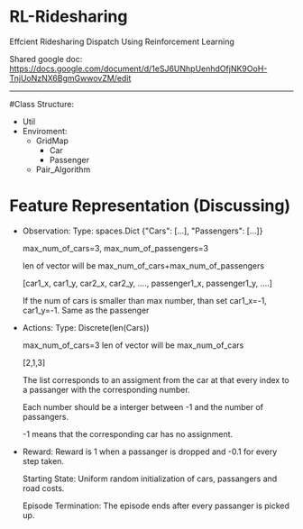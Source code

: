 # RL-Ridesharing
Effcient Ridesharing Dispatch Using Reinforcement Learning

Shared google doc:
https://docs.google.com/document/d/1eSJ6UNhpUenhdOfjNK9OoH-TnjUoNzNX6BgmGwwovZM/edit

--------------------
#Class Structure:

* Util
* Enviroment:
  * GridMap
    * Car
    * Passenger
  * Pair_Algorithm

# Feature Representation (Discussing)

* Observation: 
  Type: spaces.Dict
  {"Cars": [...], "Passengers": [...]}

  max_num_of_cars=3, max_num_of_passengers=3

  len of vector will be max_num_of_cars+max_num_of_passengers

  [car1_x, car1_y, car2_x, car2_y, ...., passenger1_x, passenger1_y, ....]

  If the num of cars is smaller than max number, than set car1_x=-1, car1_y=-1.
Same as the passenger

* Actions:
  Type: Discrete(len(Cars))

  max_num_of_cars=3
  len of vector will be max_num_of_cars

  [2,1,3]

  The list corresponds to an assigment from the car at that every index to a   passanger with the corresponding number.

  Each number should be a interger between -1 and the number of passangers.

  -1 means that the corresponding car has no assignment.

* Reward:
  Reward is 1 when a passanger is dropped and -0.1 for every step taken.

  Starting State:
  Uniform random initialization of cars, passangers and road costs.

  Episode Termination:
  The episode ends after every passanger is picked up.
